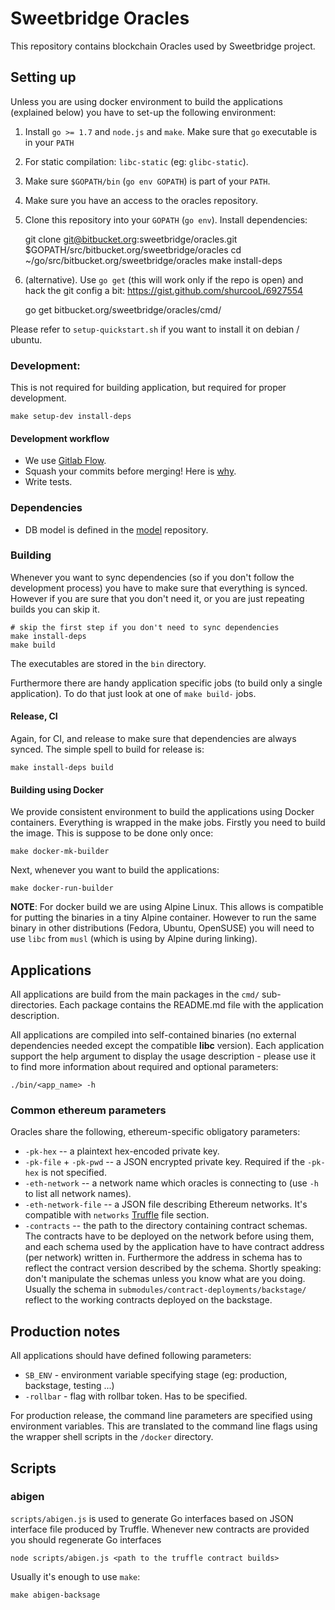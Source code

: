 # Sweetbridge Oracles

This repository contains blockchain Oracles used by Sweetbridge project.

## Setting up

Unless you are using docker environment to build the applications (explained below) you have to set-up the following environment:

1. Install `go >= 1.7` and `node.js` and `make`. Make sure that `go` executable is in your `PATH`
1. For static compilation: `libc-static` (eg: `glibc-static`).
1. Make sure `$GOPATH/bin` (`go env GOPATH`) is part of your `PATH`.
1. Make sure you have an access to the oracles repository.
1. Clone this repository into your `GOPATH` (`go env`). Install dependencies:

	git clone git@bitbucket.org:sweetbridge/oracles.git $GOPATH/src/bitbucket.org/sweetbridge/oracles
	cd ~/go/src/bitbucket.org/sweetbridge/oracles
	make install-deps

1. (alternative). Use `go get` (this will work only if the repo is open) and hack the git config a bit: https://gist.github.com/shurcooL/6927554

    go get bitbucket.org/sweetbridge/oracles/cmd/<oracle-name>

Please refer to `setup-quickstart.sh` if you want to install it on debian / ubuntu.

### Development:
This is not required for building application, but required for proper development.

	make setup-dev install-deps

#### Development workflow

+ We use [Gitlab Flow](https://docs.gitlab.com/ce/workflow/gitlab_flow.html).
+ Squash your commits before merging! Here is [why](https://softwareengineering.stackexchange.com/questions/263164/why-squash-git-commits-for-pull-requests).
+ Write tests.

### Dependencies

+ DB model is defined in the [model](https://bitbucket.org/sweetbridge/model) repository.


### Building

Whenever you want to sync dependencies (so if you don't follow the development process) you have to make sure that everything is synced. However if you are sure that you don't need it, or you are just repeating builds you can skip it.

	# skip the first step if you don't need to sync dependencies
	make install-deps
	make build

The executables are stored in the `bin` directory.

Furthermore there are handy application specific jobs (to build only a single application). To do that just look at one of `make build-` jobs.

#### Release, CI

Again, for CI, and release to make sure that dependencies are always synced. The simple spell to build for release is:

	make install-deps build


#### Building using Docker

We provide consistent environment to build the applications using Docker containers.
Everything is wrapped in the make jobs.
Firstly you need to build the image. This is suppose to be done only once:

	make docker-mk-builder

Next, whenever you want to build the applications:

	make docker-run-builder

**NOTE**: For docker build we are using Alpine Linux. This allows is compatible for putting the binaries in a tiny Alpine container. However to run the same binary in other distributions (Fedora, Ubuntu, OpenSUSE) you will need to use `libc` from `musl` (which is using by Alpine during linking).



## Applications

All applications are build from the main packages in the `cmd/` sub-directories. Each package contains the README.md file with the application description.

All applications are compiled into self-contained binaries (no external dependencies needed except the compatible **libc** version). Each application support the help argument to display the usage description - please use it to find more information about required and optional parameters:

	./bin/<app_name> -h


### Common ethereum parameters

Oracles share the following, ethereum-specific obligatory parameters:

* `-pk-hex` -- a plaintext hex-encoded private key.
* `-pk-file` + `-pk-pwd` -- a JSON encrypted private key. Required if the `-pk-hex` is not specified.
* `-eth-network` -- a network name which oracles is connecting to (use `-h` to list all network names).
* `-eth-network-file` -- a JSON file describing Ethereum networks. It's compatible with `networks` [Truffle](http://truffleframework.com/docs/advanced/configuration) file section.
* `-contracts` -- the path to the directory containing contract schemas. The contracts have to be deployed on the network before using them, and each schema used by the application have to have contract address (per network) written in. Furthermore the address in schema has to reflect the contract version described by the schema. Shortly speaking: don't manipulate the schemas unless you know what are you doing. Usually the schema in `submodules/contract-deployments/backstage/` reflect to the working contracts deployed on the backstage.


## Production notes

All applications should have defined following parameters:

+ `SB_ENV` - environment variable specifying stage (eg: production, backstage, testing ...)
+ `-rollbar` - flag with rollbar token. Has to be specified.

For production release, the command line parameters are specified using environment variables. This are translated to the command line flags using the wrapper shell scripts in the `/docker` directory.


## Scripts

### abigen

`scripts/abigen.js` is used to generate Go interfaces based on JSON interface file produced by Truffle. Whenever new contracts are provided you should regenerate Go interfaces

    node scripts/abigen.js <path to the truffle contract builds>

Usually it's enough to use `make`:

    make abigen-backsage
